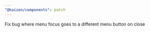 ```yaml
---
"@kaizen/components": patch
---
```


Fix bug where menu focus goes to a different menu button on close
